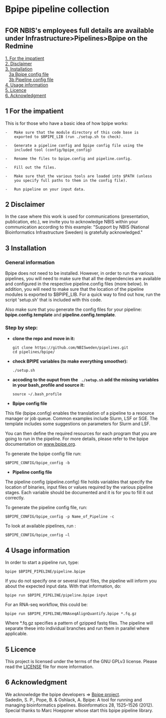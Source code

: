 #		Bpipe pipeline collection
#		########################


 FOR NBIS's employees full details are available under Infrastructure>Pipelines>Bpipe on the Redmine
-----------------------------------------------------------------------------------------------------


[1. For the impatient](#1-for-the-impatient)</br>
[2. Disclaimer](#2-disclaimer)</br>
[3. Installation](#3-installation)</br>
&nbsp;&nbsp;&nbsp;[3a Bpipe config file](#3a-bpipe-config-file)</br>
&nbsp;&nbsp;&nbsp;[3b Pipeline config file](#3b-pipeline-config-file)</br>
[4. Usage information](#4-usage-information)</br>
[5. Licence](#5-licence)</br>
[6. Acknowledgment](#6-acknowledgment)</br>

## 1 For the impatient

This is for those who have a basic idea of how bpipe works:

    -   Make sure that the module directory of this code base is
        exported to $BPIPE_LIB (run ./setup.sh to check).

    -   Generate a pipeline config and bpipe config file using the 
    	included tool (config/bpipe_config)

    -   Rename the files to bpipe.config and pipeline.config.

    -   Fill out the files.

    -   Make sure that the various tools are loaded into $PATH (unless
        you specify full paths to them in the config file).

    -   Run pipeline on your input data.

## 2 Disclaimer

In the case where this work is used for communications (presentation, publication, etc.), we invite you to acknowledge NBIS within your communication according to this example: "Support by NBIS (National Bioinformatics Infrastructure Sweden) is gratefully acknowledged."

## 3 Installation

### General information
Bpipe does not need to be installed.  However, in order to run the
various pipelines, you will need to make sure that all the dependencies
are available and configured in the respective pipeline.config files
(more below).  In addition, you will need to make sure that the location
of the pipeline modules is exported to $BPIPE_LIB.  For a quick way to
find out how, run the script 'setup.sh' that is included with this code.

Also make sure that you generate the config files for your pipeline: __bpipe.config.template__ and __pipeline.config.template__.

### Step by step:
 * **clone the repo and move in it:**
 
       git clone https://github.com/NBISweden/pipelines.git
       cd pipelines/bpipe/
       
 * **check BPIPE variables (to make everything smoother):**
 
       ./setup.sh
       
 * **accoding to the ouput from the ` ./setup.sh` add the missing variables in your bash_profile and source it:**
 
       source ~/.bash_profile
 
 * **Bpipe config file**

This file (bpipe.config) enables the translation of a pipeline to a resource manager or job queue. 
Common examples include Slurm, LSF or SGE.  The template includes some suggestions on parameters for Slurm and LSF.

You can then define the required resources for each program that you are
going to run in the pipeline.  For more details, please refer to the
bpipe documentation on www.bpipe.org.

To generate the bpipe config file run:  

    $BPIPE_CONFIG/bpipe_config -b

 * **Pipeline config file**

The pipeline config (pipeline.config) file holds variables that specify the location of
binaries, input files or values required by the various pipeline stages.
Each variable should be documented and it is for you to fill it out
correctly.

To generate the pipeline config file, run:

    $BPIPE_CONFIG/bpipe_config -p Name_of_Pipeline -c

To look at available pipelines, run :

    $BPIPE_CONFIG/bpipe_config –l


## 4 Usage information

In order to start a pipeline run, type:

    bpipe $BPIPE_PIPELINE/pipeline.bpipe

If you do not specify one or several input files, the pipeline will
inform you about the expected input data.  With that information, do:

    bpipe run $BPIPE_PIPELINE/pipeline.bpipe input

For an RNA-seq workflow, this could be:

    bpipe run $BPIPE_PIPELINE/RNAseqAlignQuantify.bpipe *.fq.gz

Where *.fq.gz specifies a pattern of gzipped fastq files.  The pipeline
will separate these into individual branches and run them in parallel
where applicable.

## 5 Licence
This project is licensed under the terms of the GNU GPLv3 license. Please read the [LICENSE](LICENSE) file for more information.

## 6 Acknowledgment
We acknowledge the bpipe developers => [Bpipe project](https://github.com/ssadedin/bpipe).</br>
Sadedin, S. P., Pope, B. & Oshlack, A. Bpipe: A tool for running and managing bioinformatics pipelines. Bioinformatics 28, 1525–1526 (2012).</br>
Special thanks to Marc Hoeppner whose start this bpipe pipeline library.
